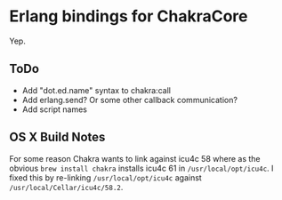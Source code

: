Erlang bindings for ChakraCore
===

Yep.


ToDo
---

* Add "dot.ed.name" syntax to chakra:call
* Add erlang.send? Or some other callback communication?
* Add script names

OS X Build Notes
---

For some reason Chakra wants to link against icu4c 58 where as the obvious
`brew install chakra` installs icu4c 61 in `/usr/local/opt/icu4c`. I fixed
this by re-linking `/usr/local/opt/icu4c` against
`/usr/local/Cellar/icu4c/58.2`.